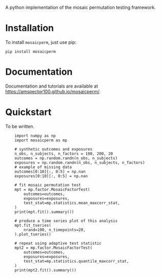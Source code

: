 A python implementation of the mosaic permutation testing framework.

# Installation

To install ``mosaicperm``, just use pip:

``pip install mosaicperm``

# Documentation

Documentation and tutorials are available at https://amspector100.github.io/mosaicperm/.

# Quickstart

To be written.

```
	import numpy as np
	import mosaicperm as mp

	# synthetic outcomes and exposures
	n_obs, n_subjects, n_factors = 100, 200, 20
	outcomes = np.random.randn(n_obs, n_subjects)
	exposures = np.random.randn(n_obs, n_subjects, n_factors)
	# example of missing data
	outcomes[0:10][:, 0:5] = np.nan
	exposures[0:10][:, 0:5] = np.nan

	# fit mosaic permutation test
	mpt = mp.factor.MosaicFactorTest(
		outcomes=outcomes,
		exposures=exposures,
		test_stat=mp.statistics.mean_maxcorr_stat,
	)
	print(mpt.fit().summary())

	# produce a time series plot of this analysis
	mpt.fit_tseries(
		nrand=100, n_timepoints=20,
	).plot_tseries()

	# repeat using adaptive test statistic
	mpt2 = mp.factor.MosaicFactorTest(
		outcomes=outcomes,
		exposures=exposures,
		test_stat=mp.statistics.quantile_maxcorr_stat,
	)
	print(mpt2.fit().summary())
```